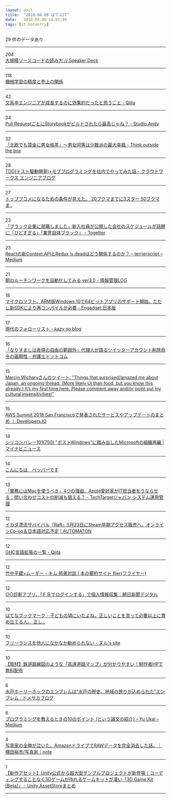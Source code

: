 ```yaml
---
layout: post
title:  "2018-04-08 はてぶIT"
date:   2018-04-08 14:01:40
tags: [it-hotentry]
---
```

29 件のデータあり

<hr><div class="row">
<div class="col-1"><span class="badge badge-pill badge-success h2">204</span></div>
<div class="col-11"><a href='https://speakerdeck.com/sat/da-gui-mo-sosukodofalsedu-mifang' target='_blank'>大規模ソースコードの読み方 // Speaker Deck</a></div>
</div>
<hr>
<div class="row">
<div class="col-1"><span class="badge badge-pill badge-success h2">118</span></div>
<div class="col-11"><a href='https://www.slideshare.net/TokorotenNakayama/ss-93185418' target='_blank'>機械学習の精度と売上の関係</a></div>
</div>
<hr>
<div class="row">
<div class="col-1"><span class="badge badge-pill badge-success h2">42</span></div>
<div class="col-11"><a href='https://qiita.com/rintaro-ishikawa/items/fe4566c9f483137f59ac' target='_blank'>文系卒エンジニアが成長するのに効果的だったと思うこと - Qiita</a></div>
</div>
<hr>
<div class="row">
<div class="col-1"><span class="badge badge-pill badge-success h2">34</span></div>
<div class="col-11"><a href='http://studio-andy.hatenablog.com/entry/2018/04/08/001436' target='_blank'>Pull RequestごとにStorybookがビルドされたら最高じゃね？ - Studio Andy</a></div>
</div>
<hr>
<div class="row">
<div class="col-1"><span class="badge badge-pill badge-success h2">32</span></div>
<div class="col-11"><a href='http://totb.hatenablog.com/entry/2018/04/07/092806' target='_blank'>「北欧でも賃金に男女格差」～男女同等は少数派の最大幸福 - Think outside the box</a></div>
</div>
<hr>
<div class="row">
<div class="col-1"><span class="badge badge-pill badge-success h2">28</span></div>
<div class="col-11"><a href='http://engineer.crowdworks.jp/entry/2018/04/06/190000' target='_blank'>TDD(テスト駆動開発)+モブプログラミングを社内でやってみた話 - クラウドワークス エンジニアブログ</a></div>
</div>
<hr>
<div class="row">
<div class="col-1"><span class="badge badge-pill badge-success h2">27</span></div>
<div class="col-11"><a href='https://anond.hatelabo.jp/20180407161753' target='_blank'>トップブコメになるための条件が見えた。 20ブクマまでに3スター 50ブクマま..</a></div>
</div>
<hr>
<div class="row">
<div class="col-1"><span class="badge badge-pill badge-success h2">23</span></div>
<div class="col-11"><a href='https://togetter.com/li/1215792' target='_blank'>「ブラック企業に就職しました」新入社員が公開した会社のスケジュールが話題に「ひどすぎる」「業界自体ブラック」 - Togetter</a></div>
</div>
<hr>
<div class="row">
<div class="col-1"><span class="badge badge-pill badge-success h2">23</span></div>
<div class="col-11"><a href='https://medium.com/@terrierscript/6d12a32f2f0c' target='_blank'>Reactの新Context APIとRedux is deadはどう関係するのか？ – terrierscript – Medium</a></div>
</div>
<hr>
<div class="row">
<div class="col-1"><span class="badge badge-pill badge-success h2">21</span></div>
<div class="col-11"><a href='http://hokoxjouhou.blog105.fc2.com/blog-entry-1148.html' target='_blank'>朝のルーチンワークを自動化してみる ver3.0 - 情報管理LOG</a></div>
</div>
<hr>
<div class="row">
<div class="col-1"><span class="badge badge-pill badge-success h2">18</span></div>
<div class="col-11"><a href='https://japanese.engadget.com/2018/04/07/arm-windows-10-64-sdk/' target='_blank'>マイクロソフト、ARM版Windows 10で64ビットアプリのサポート開始。ただし新SDKにより再コンパイルが必要 - Engadget 日本版</a></div>
</div>
<hr>
<div class="row">
<div class="col-1"><span class="badge badge-pill badge-success h2">17</span></div>
<div class="col-11"><a href='https://kazy.hatenablog.com/entry/2018/04/07/131519' target='_blank'>現代のフォローリスト - kazy no blog</a></div>
</div>
<hr>
<div class="row">
<div class="col-1"><span class="badge badge-pill badge-success h2">16</span></div>
<div class="col-11"><a href='https://www.bengo4.com/internet/n_7673/' target='_blank'>「なりすましは表現の自由の範囲外」代理人が語るツイッターアカウント削除命令の画期性 - 弁護士ドットコム</a></div>
</div>
<hr>
<div class="row">
<div class="col-1"><span class="badge badge-pill badge-success h2">15</span></div>
<div class="col-11"><a href='http://twitter.com/mwichary/status/958979895882760193' target='_blank'>Marcin Wicharyさんのツイート: "Things that surprised/amazed me about Japan, an ongoing thread. (More likely UI than food, but you know this already.) It’s my first time here. Please comment away and/or point out my cultural insensitivities!"</a></div>
</div>
<hr>
<div class="row">
<div class="col-1"><span class="badge badge-pill badge-success h2">15</span></div>
<div class="col-11"><a href='https://dev.classmethod.jp/cloud/aws/aws-summit-2018-san-francisco-summary/' target='_blank'>AWS Summit 2018 San Franciscoで発表されたサービスやアップデートのまとめ ｜ Developers.IO</a></div>
</div>
<hr>
<div class="row">
<div class="col-1"><span class="badge badge-pill badge-success h2">14</span></div>
<div class="col-11"><a href='https://news.mynavi.jp/article/svalley-750/' target='_blank'>シリコンバレー101(750) "ポストWindows"に踏み出したMicrosoftの組織再編 | マイナビニュース</a></div>
</div>
<hr>
<div class="row">
<div class="col-1"><span class="badge badge-pill badge-success h2">14</span></div>
<div class="col-11"><a href='https://anond.hatelabo.jp/20180407121954' target='_blank'>こんにちは　ペッパーです</a></div>
</div>
<hr>
<div class="row">
<div class="col-1"><span class="badge badge-pill badge-success h2">13</span></div>
<div class="col-11"><a href='http://techtarget.itmedia.co.jp/tt/news/1804/05/news03.html' target='_blank'>「業務にはMacを使うべき」4つの理由、Apple愛好家がIT担当者をうならせる：問い合わせコストの削減も狙える？ - TechTargetジャパン システム運用管理</a></div>
</div>
<hr>
<div class="row">
<div class="col-1"><span class="badge badge-pill badge-success h2">12</span></div>
<div class="col-11"><a href='http://jp.automaton.am/articles/newsjp/20180407-65765/' target='_blank'>イカダ漂流サバイバル『Raft』5月23日にSteam早期アクセス販売へ。オンラインCo-op＆日本語対応予定 | AUTOMATON</a></div>
</div>
<hr>
<div class="row">
<div class="col-1"><span class="badge badge-pill badge-success h2">12</span></div>
<div class="col-11"><a href='https://qiita.com/Lugendre/items/741ea90f22f688145313' target='_blank'>GHC言語拡張の一覧 - Qiita</a></div>
</div>
<hr>
<div class="row">
<div class="col-1"><span class="badge badge-pill badge-success h2">12</span></div>
<div class="col-11"><a href='https://www.flierinc.com/column/event_php' target='_blank'>竹中平蔵×ムーギー・キム 師弟対談 | 本の要約サイト flier(フライヤー)</a></div>
</div>
<hr>
<div class="row">
<div class="col-1"><span class="badge badge-pill badge-success h2">12</span></div>
<div class="col-11"><a href='https://www.asahi.com/articles/ASL4756G1L47UTIL00P.html' target='_blank'>○○診断アプリ、「ＦＢでログインする」で個人情報収集：朝日新聞デジタル</a></div>
</div>
<hr>
<div class="row">
<div class="col-1"><span class="badge badge-pill badge-success h2">10</span></div>
<div class="col-11"><a href='http://b.hatena.ne.jp/entry/s/anond.hatelabo.jp/20180407065318' target='_blank'>はてなブックマーク - 子どもの頃にいたよね。正しいことを言って必要以上に責め立てる人。 正し..</a></div>
</div>
<hr>
<div class="row">
<div class="col-1"><span class="badge badge-pill badge-success h2">10</span></div>
<div class="col-11"><a href='http://www.null3-blog.com/entry/2018/04/08/090000' target='_blank'>フリーランスを他人になかなか勧められない - ヌル's site</a></div>
</div>
<hr>
<div class="row">
<div class="col-1"><span class="badge badge-pill badge-success h2">10</span></div>
<div class="col-11"><a href='https://irorio.jp/nagasawamaki/20180408/453361/' target='_blank'>【取材】鉄道路線図のような「高速道路マップ」が分かりやすい！制作者HPで無料配布</a></div>
</div>
<hr>
<div class="row">
<div class="col-1"><span class="badge badge-pill badge-success h2">6</span></div>
<div class="col-11"><a href='http://blog.domesoccer.jp/archives/60100663.html' target='_blank'>水戸ホーリーホックのエンブレムは“水戸の歴史、地域の誇りが込められた”エンブレム : ドメサカブログ</a></div>
</div>
<hr>
<div class="row">
<div class="col-1"><span class="badge badge-pill badge-success h2">6</span></div>
<div class="col-11"><a href='https://medium.com/@ukkaripon/f3ba6ac40f37' target='_blank'>プログラミングを教えるときの10のポイント (という論文の紹介) – Yu Ukai – Medium</a></div>
</div>
<hr>
<div class="row">
<div class="col-1"><span class="badge badge-pill badge-success h2">4</span></div>
<div class="col-11"><a href='https://note.mu/yokoichi/n/n1122216655f4' target='_blank'>写真家の全俺が泣いた。AmazonドライブでRAWデータを完全消去した話。｜横田裕市/写真家｜note</a></div>
</div>
<hr>
<div class="row">
<div class="col-1"><span class="badge badge-pill badge-success h2">1</span></div>
<div class="col-11"><a href='http://www.asset-sale.net/entry/3D_Game_Kit_%5BBeta%5D180407' target='_blank'>【新作アセット】Unity公式から超大型サンプルプロジェクトが新登場！コーディングすることなく3Dゲームが作れるゲームキットが凄い「3D Game Kit [Beta]」 - Unity AssetStoreまとめ</a></div>
</div>
<hr>
